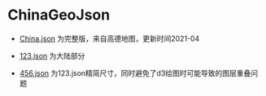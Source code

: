 # ChinaGeoJson

*  [China.json](./China.json) 为完整版，来自高德地图，更新时间2021-04 

*  [123.json](./123.json) 为大陆部分 

*  [456.json](./456.json) 为123.json精简尺寸，同时避免了d3绘图时可能导致的图层重叠问题 
